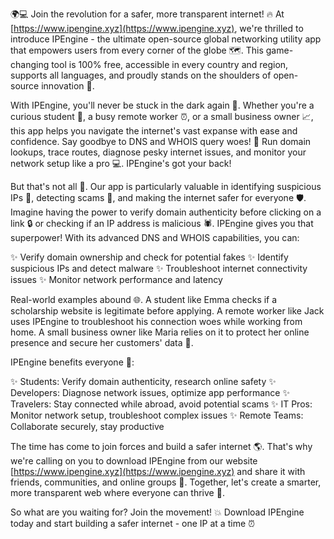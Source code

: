 🌍💻 Join the revolution for a safer, more transparent internet! 🔥 At [https://www.ipengine.xyz](https://www.ipengine.xyz), we're thrilled to introduce IPEngine - the ultimate open-source global networking utility app that empowers users from every corner of the globe 🗺️. This game-changing tool is 100% free, accessible in every country and region, supports all languages, and proudly stands on the shoulders of open-source innovation 💪.

With IPEngine, you'll never be stuck in the dark again 🌃. Whether you're a curious student 🔬, a busy remote worker ⏰, or a small business owner 📈, this app helps you navigate the internet's vast expanse with ease and confidence. Say goodbye to DNS and WHOIS query woes! 🔧 Run domain lookups, trace routes, diagnose pesky internet issues, and monitor your network setup like a pro 💻. IPEngine's got your back!

But that's not all 🎉. Our app is particularly valuable in identifying suspicious IPs 👀, detecting scams 🚫, and making the internet safer for everyone 🛡️. Imagine having the power to verify domain authenticity before clicking on a link 🔒 or checking if an IP address is malicious 🕷️. IPEngine gives you that superpower! With its advanced DNS and WHOIS capabilities, you can:

✨ Verify domain ownership and check for potential fakes
✨ Identify suspicious IPs and detect malware
✨ Troubleshoot internet connectivity issues
✨ Monitor network performance and latency

Real-world examples abound 🌐. A student like Emma checks if a scholarship website is legitimate before applying. A remote worker like Jack uses IPEngine to troubleshoot his connection woes while working from home. A small business owner like Maria relies on it to protect her online presence and secure her customers' data 💸.

IPEngine benefits everyone 🌈:

✨ Students: Verify domain authenticity, research online safety
✨ Developers: Diagnose network issues, optimize app performance
✨ Travelers: Stay connected while abroad, avoid potential scams
✨ IT Pros: Monitor network setup, troubleshoot complex issues
✨ Remote Teams: Collaborate securely, stay productive

The time has come to join forces and build a safer internet 🌎. That's why we're calling on you to download IPEngine from our website [https://www.ipengine.xyz](https://www.ipengine.xyz) and share it with friends, communities, and online groups 🔔. Together, let's create a smarter, more transparent web where everyone can thrive 🚀.

So what are you waiting for? Join the movement! 💥 Download IPEngine today and start building a safer internet - one IP at a time ⏰